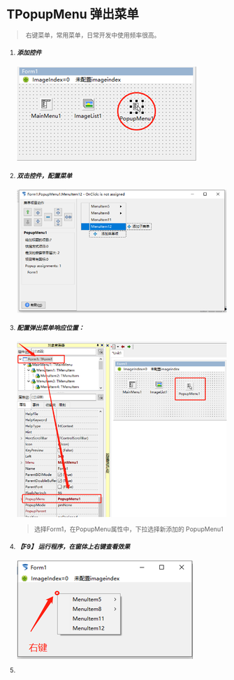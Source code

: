 # TPopupMenu 弹出菜单

> ​	右键菜单，常用菜单，日常开发中使用频率很高。

1. ##### 添加控件

   ![](8_TPopupMenu/16.png)

2. ##### 双击控件，配置菜单

   ![](8_TPopupMenu/17.png)

3. ##### 配置弹出菜单响应位置：

   ![](8_TPopupMenu/18.png)

   >   选择Form1，在PopupMenu属性中，下拉选择新添加的 PopupMenu1

4. ##### 【F9】 运行程序，在窗体上右键查看效果

   ![](8_TPopupMenu/19.png)

5. 